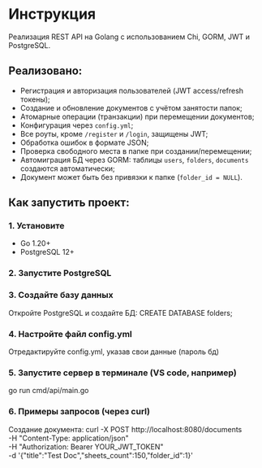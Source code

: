 # Инструкция
Реализация REST API на Golang с использованием Chi, GORM, JWT и PostgreSQL.

## Реализовано:
- Регистрация и авторизация пользователей (JWT access/refresh токены);
- Создание и обновление документов с учётом занятости папок;
- Атомарные операции (транзакции) при перемещении документов;
- Конфигурация через `config.yml`;
- Все роуты, кроме `/register` и `/login`, защищены JWT;
- Обработка ошибок в формате JSON;
- Проверка свободного места в папке при создании/перемещении;
- Автомиграция БД через GORM: таблицы `users`, `folders`, `documents` создаются автоматически;
- Документ может быть без привязки к папке (`folder_id = NULL`).

## Как запустить проект:
### 1. Установите
- Go 1.20+
- PostgreSQL 12+
### 2. Запустите PostgreSQL
### 3. Создайте базу данных
Откройте PostgreSQL и создайте БД:
CREATE DATABASE folders;
### 4. Настройте файл config.yml
Отредактируйте config.yml, указав свои данные (пароль бд)
### 5. Запустите сервер в терминале (VS code, например)
go run cmd/api/main.go
### 6. Примеры запросов (через curl)
Создание документа:
curl -X POST http://localhost:8080/documents \
  -H "Content-Type: application/json" \
  -H "Authorization: Bearer YOUR_JWT_TOKEN" \
  -d '{"title":"Test Doc","sheets_count":150,"folder_id":1}'
